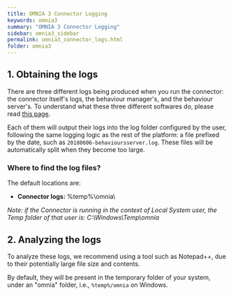```yaml
---
title: OMNIA 3 Connector Logging
keywords: omnia3
summary: "OMNIA 3 Connector Logging"
sidebar: omnia3_sidebar
permalink: omnia3_connector_logs.html
folder: omnia3
---
```

## 1. Obtaining the logs
There are three different logs being produced when you run the connector: the connector itself's logs, the behaviour manager's, and the behaviour server's. To understand what these three different softwares do, please read [this page](omnia3_connector_introduction.html).

Each of them will output their logs into the log folder configured by the user, following the same logging logic as the rest of the platform: a file prefixed by the date, such as `20180606-behavioursserver.log`. These files will be automatically split when they become too large.

### Where to find the log files?

The default locations are:

 - **Connector logs:** %temp%\omnia\

_Note: if the Connector is running in the context of Local System user, the Temp folder of that user is: C:\Windows\Temp\omnia_

## 2. Analyzing the logs
To analyze these logs, we recommend using a tool such as Notepad++, due to their potentially large file size and contents.

By default, they will be present in the temporary folder of your system, under an "omnia" folder, i.e., `%temp%/omnia` on Windows.
